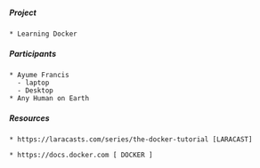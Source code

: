 ##### Project
	* Learning Docker
##### Participants
	* Ayume Francis
	  - laptop
	  - Desktop
	* Any Human on Earth

##### Resources
	* https://laracasts.com/series/the-docker-tutorial [LARACAST]

	* https://docs.docker.com [ DOCKER ]